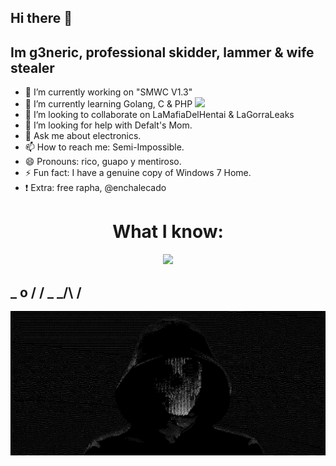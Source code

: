 ## Hi there 👋

## Im g3neric, professional skidder, lammer & wife stealer

<style>
  .small-icons {
    width: 10px;
    height: auto;
  }
</style>

- 🔭 I’m currently working on "SMWC V1.3"
- 🌱 I’m currently learning Golang, C & PHP <a href="https://skillicons.dev"><img src="https://skillicons.dev/icons?i=golang,c,php" class="small-icons" /></a>
- 👯 I’m looking to collaborate on LaMafiaDelHentai & LaGorraLeaks
- 🤔 I’m looking for help with Defalt's Mom.
- 💬 Ask me about electronics.
- 📫 How to reach me: Semi-Impossible.
- 😄 Pronouns: rico, guapo y mentiroso.
- ⚡ Fun fact: I have a genuine copy of Windows 7 Home. 
- ❗️  Extra: free rapha, @enchalecado

<h1 align="center">What I know:</h1>
<p align="center">
  <a href="https://skillicons.dev">
    <img src="https://skillicons.dev/icons?i=html,css,js,bash,python" />
  </a>
</p>


##  _ o / / \_ _/\   /

![](g3n.jpg)
